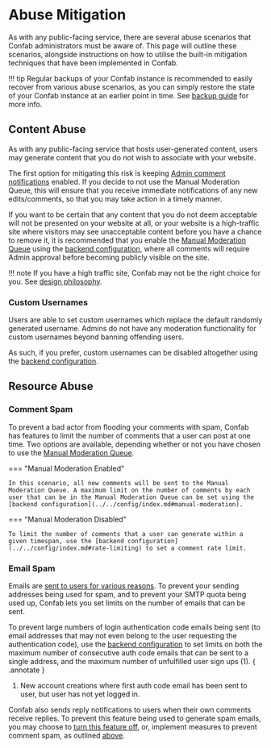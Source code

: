 # Abuse Mitigation

As with any public-facing service, there are several abuse scenarios that Confab administrators must be aware of. This page will outline these scenarios, alongside instructions on how to utilise the built-in mitigation techniques that have been implemented in Confab.

!!! tip
    Regular backups of your Confab instance is recommended to easily recover from various abuse scenarios, as you can simply restore the state of your Confab instance at an earlier point in time. See [backup guide](../backup/index.md) for more info.

## Content Abuse

As with any public-facing service that hosts user-generated content, users may generate content that you do not wish to associate with your website.

The first option for mitigating this risk is keeping [Admin comment notifications](../../core-functionality/admin-panel/index.md#email-comment-notification-settings) enabled. If you decide to not use the Manual Moderation Queue, this will ensure that you receive immediate notifications of any new edits/comments, so that you may take action in a timely manner.

If you want to be certain that any content that you do not deem acceptable will not be presented on your website at all, or your website is a high-traffic site where visitors may see unacceptable content before you have a chance to remove it, it is recommended that you enable the [Manual Moderation Queue](../../core-functionality/manual-moderation/index.md) using the [backend configuration](../../config/index.md#manual-moderation), where all comments will require Admin approval before becoming publicly visible on the site.

!!! note
    If you have a high traffic site, Confab may not be the right choice for you. See [design philosophy](../../about/design.md#operation-scale).

### Custom Usernames

Users are able to set custom usernames which replace the default randomly generated username. Admins do not have any moderation functionality for custom usernames beyond banning offending users. 

As such, if you prefer, custom usernames can be disabled altogether using the [backend configuration](../../config/index.md#custom-usernames).

## Resource Abuse

### Comment Spam

To prevent a bad actor from flooding your comments with spam, Confab has features to limit the number of comments that a user can post at one time. Two options are available, depending whether or not you have chosen to use the [Manual Moderation Queue](../../core-functionality/manual-moderation/index.md).


=== "Manual Moderation Enabled"

    In this scenario, all new comments will be sent to the Manual Moderation Queue. A maximum limit on the number of comments by each user that can be in the Manual Moderation Queue can be set using the [backend configuration](../../config/index.md#manual-moderation).

=== "Manual Moderation Disabled"

    To limit the number of comments that a user can generate within a given timespan, use the [backend configuration](../../config/index.md#rate-limiting) to set a comment rate limit.

### Email Spam

Emails are [sent to users for various reasons](../../core-functionality/emails/index.md). To prevent your sending addresses being used for spam, and to prevent your SMTP quota being used up, Confab lets you set limits on the number of emails that can be sent.

To prevent large numbers of login authentication code emails being sent (to email addresses that may not even belong to the user requesting the authentication code), use the [backend configuration](../../config/index.md#user-authentication-parameters) to set limits on both the maximum number of consecutive auth code emails that can be sent to a single address, and the maximum number of unfulfilled user sign ups (1).
{ .annotate }

1. New account creations where first auth code email has been sent to user, but user has not yet logged in. 

Confab also sends reply notifications to users when their own comments receive replies. To prevent this feature being used to generate spam emails, you may choose to [turn this feature off](../../core-functionality/admin-panel/index.md#user-own-replies), or, implement measures to prevent comment spam, as outlined [above](#comment-spam).